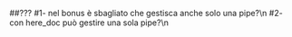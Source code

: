 ##???
#1- nel bonus è sbagliato che gestisca anche solo una pipe?\n
#2- con here_doc può gestire una sola pipe?\n
